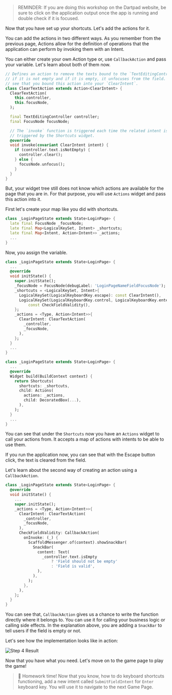 > REMINDER: If you are doing this workshop on the Dartpad website, be sure to click on the application output once the app is running and double check if it is focused.

Now that you have set up your shortcuts. Let's add the actions for it.

You can add the actions in two different ways. As you remember from the previous page, Actions allow for the definition of operations that the application can perform by invoking them with an Intent.

You can either create your own Action type or, use `CallbackAction` and pass your variable. Let's learn about both of them now.

```dart
// Defines an action to remove the texts bound to the `TextEditingController` 
// if it is not empty and if it is empty, it unfocuses from the field. You can 
// see that you bound this action into your `ClearIntent`.
class ClearTextAction extends Action<ClearIntent> {
  ClearTextAction(
    this.controller,
    this.focusNode,
  );

  final TextEditingController controller;
  final FocusNode focusNode;

  // The `invoke` function is triggered each time the related intent is 
  // triggered by the Shortcuts widget.
  @override
  void invoke(covariant ClearIntent intent) {
    if (controller.text.isNotEmpty) {
      controller.clear();
    } else {
      focusNode.unfocus();
    }
  }
}
```

But, your widget tree still does not know which actions are available for the page that you are in. For that purpose, you will use `Actions` widget and pass this action into it.

First let's create your map like you did with shortcuts.

```dart
class _LoginPageState extends State<LoginPage> {
  late final FocusNode _focusNode;
  late final Map<LogicalKeySet, Intent> _shortcuts;
  late final Map<Intent, Action<Intent>> _actions;
  ...
}
```

Now, you assign the variable.

```dart
class _LoginPageState extends State<LoginPage> {
  ...
  @override
  void initState() {
    super.initState();
    _focusNode = FocusNode(debugLabel: 'LoginPageNameFieldFocusNode');
    _shortcuts = <LogicalKeySet, Intent>{
      LogicalKeySet(LogicalKeyboardKey.escape): const ClearIntent(),
      LogicalKeySet(LogicalKeyboardKey.control, LogicalKeyboardKey.enter):
          const CheckFieldValidity(),
    };
    _actions = <Type, Action<Intent>>{
      ClearIntent: ClearTextAction(
        _controller,
        _focusNode,
      ),
    };
  }
  ...
}
```

```dart
class _LoginPageState extends State<LoginPage> {
  ...
  @override
  Widget build(BuildContext context) {
    return Shortcuts(
      shortcuts: _shortcuts,
      child: Actions(
        actions: _actions,
        child: DecoratedBox(...),
      ),
    );
  }
  ...
}
```

You can see that under the `Shortcuts` now you have an `Actions` widget to call your actions from. It accepts a map of actions with intents to be able to use them.

If you run the application now, you can see that with the Escape button click, the text is cleared from the field.

Let's learn about the second way of creating an action using a `CallbackAction`.

```dart
class _LoginPageState extends State<LoginPage> {
  @override
  void initState() {
    ...
    super.initState();
    _actions = <Type, Action<Intent>>{
      ClearIntent: ClearTextAction(
        _controller,
        _focusNode,
      ),
      CheckFieldValidity: CallbackAction(
        onInvoke: (_) {
          ScaffoldMessenger.of(context).showSnackBar(
            SnackBar(
              content: Text(
                _controller.text.isEmpty
                    ? 'Field should not be empty'
                    : 'Field is valid',
              ),
            ),
          );
        },
      ),
    };
  }
}
```

You can see that, `CallbackAction` gives us a chance to write the function directly where it belongs to. You can use it for calling your business logic or calling side effects. In the explanation above, you are adding a `SnackBar` to tell users if the field is empty or not.

Let's see how the implementation looks like in action:

![Step 4 Result](https://raw.githubusercontent.com/salihgueler/keyboard_puzzle_dartpad_workshop/main/step_04/output.gif)

Now that you have what you need. Let's move on to the game page to play the game!

>📝 Homework time! Now that you know, how to do keyboard shortcuts functioning, add a new intent called `SubmitFieldIntent` for `Enter` keyboard key. You will use it to navigate to the next Game Page.
